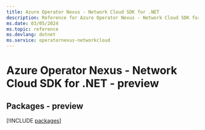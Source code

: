 ```yaml
---
title: Azure Operator Nexus - Network Cloud SDK for .NET
description: Reference for Azure Operator Nexus - Network Cloud SDK for .NET
ms.date: 03/05/2024
ms.topic: reference
ms.devlang: dotnet
ms.service: operatornexus-networkcloud
---
```

# Azure Operator Nexus - Network Cloud SDK for .NET - preview
## Packages - preview
[!INCLUDE [packages](operator-nexus---network-cloud-index.md)]
